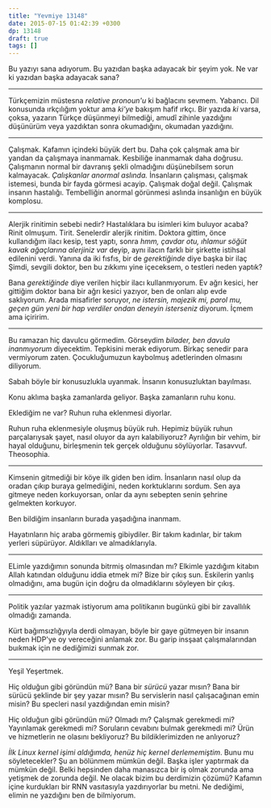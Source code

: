 ```yaml
---
title: "Yevmiye 13148"
date: 2015-07-15 01:42:39 +0300
dp: 13148
draft: true
tags: []
---
```


Bu yazıyı sana adıyorum. Bu yazıdan başka adayacak bir şeyim yok. Ne
var ki yazıdan başka adayacak sana?

------

Türkçemizin müstesna *relative pronoun'u* ki bağlacını
sevmem. Yabancı. Dil konusunda ırkçılığım yoktur ama *ki'ye* bakışım
hafif ırkçı. Bir yazıda *ki* varsa, çoksa, yazarın Türkçe düşünmeyi
bilmediği, amudî zihinle yazdığını düşünürüm veya yazdıktan sonra
okumadığını, okumadan yazdığını.

-----

Çalışmak. Kafamın içindeki büyük dert bu. Daha çok çalışmak ama bir
yandan da çalışmaya inanmamak. Kesbiliğe inanmamak daha doğrusu.
Çalışmanın normal bir davranış şekli olmadığını düşünebilsem sorun
kalmayacak. *Çalışkanlar anormal aslında.* İnsanların çalışması,
çalışmak istemesi, bunda bir fayda görmesi acayip. Çalışmak doğal
değil. Çalışmak insanın hastalığı. Tembelliğin anormal görünmesi
aslında insanlığın en büyük komplosu.

------

Alerjik rinitimin sebebi nedir? Hastalıklara bu isimleri kim buluyor
acaba? Rinit olmuşum. Tirit. Senelerdir alerjik rinitim. Doktora
gittim, önce kullandığım ilacı kesip, test yaptı, sonra *hmm, çavdar
otu, ıhlamur söğüt kavak ağaçlarına alerjiniz var* deyip, aynı ilacın
farklı bir şirkette istihsal edilenini verdi. Yanına da iki fısfıs,
bir de *gerektiğinde* diye başka bir ilaç Şimdi, sevgili doktor, ben
bu zıkkımı yine içeceksem, o testleri neden yaptık?

Bana *gerektiğinde* diye verilen hiçbir ilacı kullanmıyorum. Ev ağrı
kesici, her gittiğim doktor bana bir ağrı kesici yazıyor, ben de
onları alıp evde saklıyorum. Arada misafirler soruyor, *ne istersin,
majezik mi, parol mu, geçen gün yeni bir hap verdiler ondan deneyin
isterseniz* diyorum. İçmem ama içiririm. 

-----

Bu ramazan hiç davulcu görmedim. Görseydim *bilader, ben davula
inanmıyorum* diyecektim. Tepkisini merak ediyorum. Birkaç senedir para
vermiyorum zaten. Çocukluğumuzun kaybolmuş adetlerinden olmasını
diliyorum.

Sabah böyle bir konusuzlukla uyanmak. İnsanın konusuzluktan bayılması.

Konu aklıma başka zamanlarda geliyor. Başka zamanların ruhu konu.

Eklediğim ne var? Ruhun ruha eklenmesi diyorlar.

Ruhun ruha eklenmesiyle oluşmuş büyük ruh. Hepimiz büyük ruhun
parçalarıysak şayet, nasıl oluyor da ayrı kalabiliyoruz? Ayrılığın bir
vehim, bir hayal olduğunu, birleşmenin tek gerçek olduğunu
söylüyorlar. Tasavvuf. Theosophia.

-----

Kimsenin gitmediği bir köye ilk giden ben idim. İnsanların nasıl olup
da oradan çıkıp buraya gelmediğini, neden korktuklarını sordum. Sen
aya gitmeye neden korkuyorsan, onlar da aynı sebepten senin şehrine
gelmekten korkuyor. 

Ben bildiğim insanların burada yaşadığına inanmam.

Hayatınların hiç araba görmemiş gibiydiler. Bir takım kadınlar, bir
takım yerleri süpürüyor. Aldıklları ve almadıklarıyla.

-----

ELimle yazdığımın sonunda bitrmiş olmasından mı? Elkimle yazdığım
kitabın Allah katından olduğunu iddia etmek mi? Bize bir çıkış
sun. Eskilerin yanlış olmadığını, ama bugün için doğru da
olmadıklarını söyleyen bir çıkış.

-----

Politik yazılar yazmak istiyorum ama politikanın bugünkü gibi bir
zavallılık olmadığı zamanda.

Kürt bağımsızlığyıyla derdi olmayan, böyle bir gaye gütmeyen bir
insanın neden HDP'ye oy vereceğini anlamak zor. Bu garip insşaat
çalışmalarından buıkmak için ne dediğimizi sunmak zor. 

-----

Yeşil Yeşertmek.

Hiç olduğun gibi göründün mü? Bana bir *sürücü* yazar mısın? Bana bir
sürücü şeklinde bir şey yazar mısın? Bu servislerin nasıl
çalışacağınan emin misin? Bu specleri nasıl yazdığından emin misin?

Hiç olduğun gibi göründün mü? Olmadı mı? Çalışmak gerekmedi mi?
Yayınlamak gerekmedi mi? Soruların cevabını bulmak gerekmedi mi? Ürün
ve hizmetlerin ne olasını bekliyoruz? Bu bildiklerimizden ne
anlıyoruz?

*İlk Linux kernel işimi aldığımda, henüz hiç kernel
derlememiştim*. Bunu mu söyletecekler? Şu an bölünmem mümkün
değil. Başka işler yaptırmak da mümkün değil. Belki hepsinden daha
manasızca bir iş olmak zorunda ama yetişmek de zorunda değil. Ne
olacak bizim bu derdimizin çözümü?  Kafamın içine kurdukları bir RNN
vasıtasıyla yazdırıyorlar bu metni. Ne dediğimi, elimin ne yazdığını
ben de bilmiyorum.

